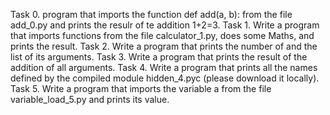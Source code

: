 Task 0.
program that imports the function def add(a, b): from the file add_0.py and
prints the resulr of te addition 1+2=3.
Task 1.
Write a program that imports functions from the file calculator_1.py, does some
Maths, and prints the result.
Task 2.
Write a program that prints the number of and the list of its arguments.
Task 3.
Write a program that prints the result of the addition of all arguments.
Task 4.
Write a program that prints all the names defined by the compiled module
hidden_4.pyc (please download it locally).
Task 5.
Write a program that imports the variable a from the file variable_load_5.py
and prints its value.
